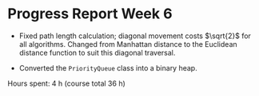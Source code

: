 # Progress Report Week 6

- Fixed path length calculation; diagonal movement costs $\sqrt{2}$ for all algorithms. Changed from Manhattan distance to the Euclidean distance function to suit this diagonal traversal.

- Converted the `PriorityQueue` class into a binary heap.

Hours spent: 4 h (course total 36 h)
